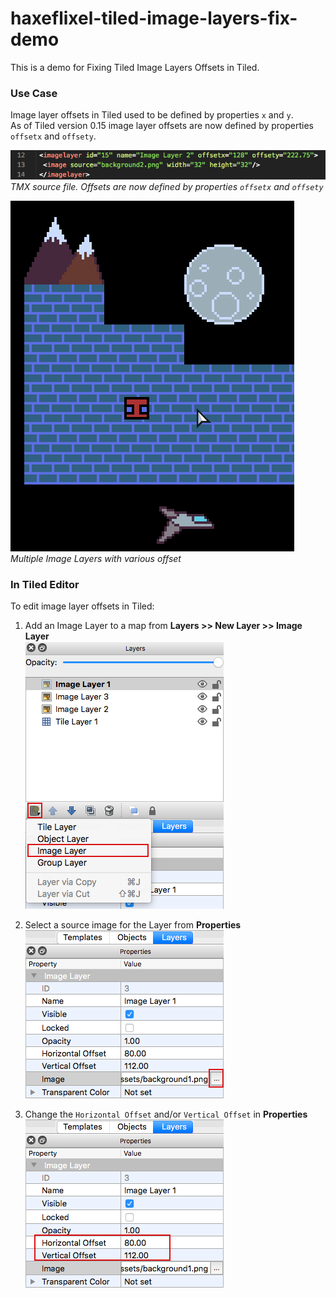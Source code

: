 # haxeflixel-tiled-image-layers-fix-demo

This is a demo for Fixing Tiled Image Layers Offsets in Tiled.

### Use Case

Image layer offsets in Tiled used to be defined by properties `x` and `y`.  
As of Tiled version 0.15 image layer offsets are now defined by properties `offsetx` and `offsety`.

![Tiled Editor Demo](assets/html_images/image_fix_tmx.png)  
*TMX source file. Offsets are now defined by properties `offsetx` and `offsety`*


![Tiled Editor Demo](assets/html_images/image_fix_one.png)  
*Multiple Image Layers with various offset*

### In Tiled Editor

To edit image layer offsets in Tiled:

1. Add an Image Layer to a map from **Layers >> New Layer >> Image Layer**  
![Tiled Editor Add Image Layer](assets/html_images/image_fix_two.png)

2. Select a source image for the Layer from **Properties**  
![Tiled Editor Select Image Source](assets/html_images/image_fix_three.png)

2. Change the `Horizontal Offset` and/or `Vertical Offset` in **Properties**  
![Tiled Editor Select Image Source](assets/html_images/image_fix_four.png)